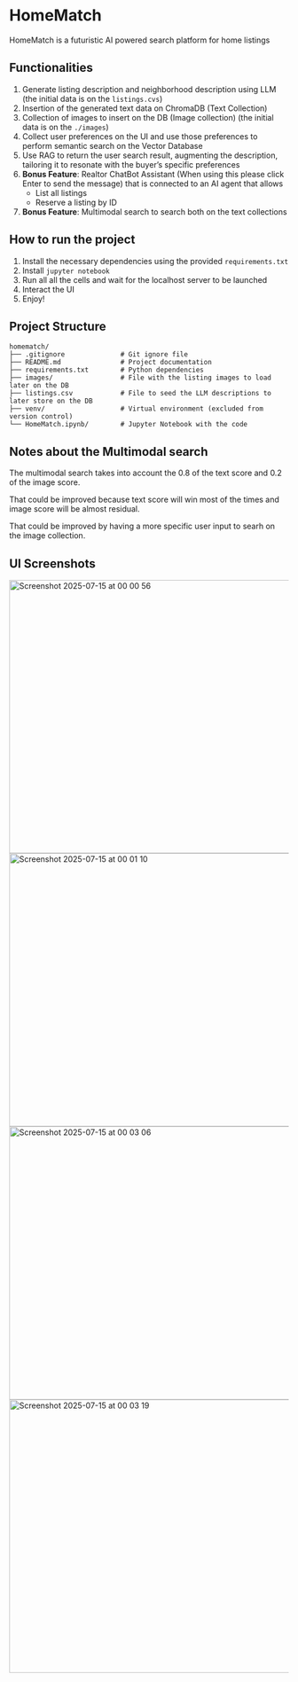 # HomeMatch
HomeMatch is a futuristic AI powered search platform for home listings

## Functionalities
1. Generate listing description and neighborhood description using LLM (the initial data is on the `listings.cvs`)
2. Insertion of the generated text data on ChromaDB (Text Collection)
3. Collection of images to insert on the DB (Image collection) (the initial data is on the `./images`)
4. Collect user preferences on the UI and use those preferences to perform semantic search on the Vector Database
5. Use RAG to return the user search result, augmenting the description, tailoring it to resonate with the buyer’s specific preferences
6. **Bonus Feature**: Realtor ChatBot Assistant (When using this please click Enter to send the message) that is connected to an AI agent that allows
    * List all listings
    * Reserve a listing by ID
7. **Bonus Feature**: Multimodal search to search both on the text collections

## How to run the project

1. Install the necessary dependencies using the provided `requirements.txt`
2. Install `jupyter notebook`
3. Run all all the cells and wait for the localhost server to be launched
4. Interact the UI
5. Enjoy!

## Project Structure
```
homematch/
├── .gitignore              # Git ignore file
├── README.md               # Project documentation
├── requirements.txt        # Python dependencies
├── images/                 # File with the listing images to load later on the DB
├── listings.csv            # File to seed the LLM descriptions to later store on the DB
├── venv/                   # Virtual environment (excluded from version control)
└── HomeMatch.ipynb/        # Jupyter Notebook with the code
```

## Notes about the Multimodal search

The multimodal search takes into account the 0.8 of the text score and 0.2 of the image score.

That could be improved because text score will win most of the times and image score will be almost residual.

That could be improved by having a more specific user input to searh on the image collection.


## UI Screenshots

<img width="756" height="493" alt="Screenshot 2025-07-15 at 00 00 56" src="https://github.com/user-attachments/assets/77028265-0c0f-40e4-b60f-90c5b8f19f75" />
<img width="756" height="493" alt="Screenshot 2025-07-15 at 00 01 10" src="https://github.com/user-attachments/assets/a0879954-0afc-49df-a411-05b3a89dc357" />
<img width="756" height="493" alt="Screenshot 2025-07-15 at 00 03 06" src="https://github.com/user-attachments/assets/3a0a85ae-3697-4dd8-83e5-577beb06a2b3" />
<img width="756" height="493" alt="Screenshot 2025-07-15 at 00 03 19" src="https://github.com/user-attachments/assets/41d4caa5-e6b6-49f3-8e0e-25165098cef5" />

